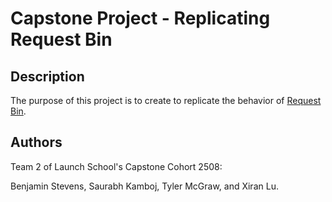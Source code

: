 # Capstone Project - Replicating Request Bin

## Description

The purpose of this project is to create to replicate the behavior of [Request Bin](https://rbaskets.in/).

## Authors

Team 2 of Launch School's Capstone Cohort 2508:

Benjamin Stevens, Saurabh Kamboj, Tyler McGraw, and Xiran Lu.
